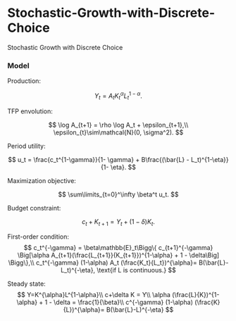 # Stochastic-Growth-with-Discrete-Choice
Stochastic Growth with Discrete Choice

### Model

Production: 

$$
Y_t = A_t K_t^\alpha L_t^{1-\alpha}.
$$

TFP envolution:

$$
\log A_{t+1} = \rho \log A_t + \epsilon_{t+1},\\
\epsilon_{t}\sim\mathcal{N}(0, \sigma^2).
$$

Period utility:

$$
u_t = \frac{c_t^{1-\gamma}}{1- \gamma} + B\frac{(\bar{L} - L_t)^{1-\eta}}{1- \eta}.
$$

Maximization objective:

$$
\sum\limits_{t=0}^\infty \beta^t u_t.
$$

Budget constraint:

$$
c_t + K_{t+1} = Y_t + (1-\delta)K_t.
$$

First-order condition:
$$
c_t^{-\gamma} = \beta\mathbb{E}_t\Bigg\{ c_{t+1}^{-\gamma} \Big[\alpha A_{t+1}(\frac{L_{t+1}}{K_{t+1}})^{1-\alpha} + 1 - \delta\Big] \Bigg\},\\
c_t^{-\gamma} (1-\alpha) A_t (\frac{K_t}{L_t})^{\alpha}= B(\bar{L}-L_t)^{-\eta}, \text{if L is continuous.}
$$

Steady state:
$$
Y=K^{\alpha}L^{1-\alpha}\\
c+\delta K = Y\\
\alpha (\frac{L}{K})^{1-\alpha} + 1 - \delta = \frac{1}{\beta}\\
c^{-\gamma} (1-\alpha) (\frac{K}{L})^{\alpha}= B(\bar{L}-L)^{-\eta}
$$
